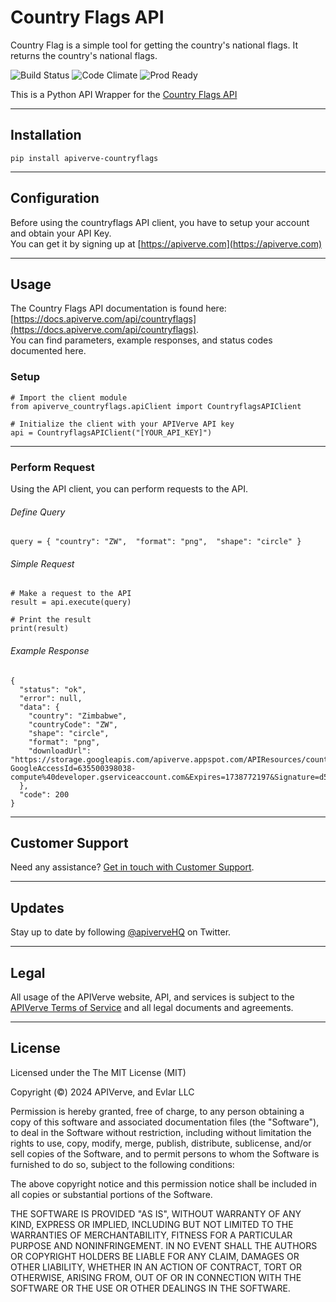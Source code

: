 Country Flags API
============

Country Flag is a simple tool for getting the country's national flags. It returns the country's national flags.

![Build Status](https://img.shields.io/badge/build-passing-green)
![Code Climate](https://img.shields.io/badge/maintainability-B-purple)
![Prod Ready](https://img.shields.io/badge/production-ready-blue)

This is a Python API Wrapper for the [Country Flags API](https://apiverve.com/marketplace/api/countryflags)

---

## Installation
	pip install apiverve-countryflags

---

## Configuration

Before using the countryflags API client, you have to setup your account and obtain your API Key.  
You can get it by signing up at [https://apiverve.com](https://apiverve.com)

---

## Usage

The Country Flags API documentation is found here: [https://docs.apiverve.com/api/countryflags](https://docs.apiverve.com/api/countryflags).  
You can find parameters, example responses, and status codes documented here.

### Setup

```
# Import the client module
from apiverve_countryflags.apiClient import CountryflagsAPIClient

# Initialize the client with your APIVerve API key
api = CountryflagsAPIClient("[YOUR_API_KEY]")
```

---


### Perform Request
Using the API client, you can perform requests to the API.

###### Define Query

```
query = { "country": "ZW",  "format": "png",  "shape": "circle" }
```

###### Simple Request

```
# Make a request to the API
result = api.execute(query)

# Print the result
print(result)
```

###### Example Response

```
{
  "status": "ok",
  "error": null,
  "data": {
    "country": "Zimbabwe",
    "countryCode": "ZW",
    "shape": "circle",
    "format": "png",
    "downloadUrl": "https://storage.googleapis.com/apiverve.appspot.com/APIResources/countryflags/circle/png/zw.png?GoogleAccessId=635500398038-compute%40developer.gserviceaccount.com&Expires=1738772197&Signature=d5DczbECBjrLDN1w3RmRhHi%2Fu3i9tNprG34zmHKjsf%2FIIonhJLlD99PazUiX7yHsEgQH%2Ff9NmbCNuW%2Bb%2F%2BzbIkeQRyj%2Bxx8gGeX9bMBfojf0NdPDpJdvy6LdSyo%2B%2FwQXeniRKjcZ15Ild8D%2B3CrVDHY%2BlYEEipbLswd40S32eSXph7PpXMEWVUruftA7tQ%2FR7pIii2phEdsMQgeFjmSN%2FI4u3iMAvSF%2BuQL6tZ%2F%2Bl%2BVr6AfBJDEHhgC6f3QJP4uFJicvbQQ1P2LGkT8F1asFuvycOS8gF6Ox4DMhL8j02hLG1POnOjBoC%2BrdIVjHg8gA7vRnytiMwENBMefzsvWhAw%3D%3D"
  },
  "code": 200
}
```

---

## Customer Support

Need any assistance? [Get in touch with Customer Support](https://apiverve.com/contact).

---

## Updates
Stay up to date by following [@apiverveHQ](https://twitter.com/apiverveHQ) on Twitter.

---

## Legal

All usage of the APIVerve website, API, and services is subject to the [APIVerve Terms of Service](https://apiverve.com/terms) and all legal documents and agreements.

---

## License
Licensed under the The MIT License (MIT)

Copyright (&copy;) 2024 APIVerve, and Evlar LLC

Permission is hereby granted, free of charge, to any person obtaining a copy of this software and associated documentation files (the "Software"), to deal in the Software without restriction, including without limitation the rights to use, copy, modify, merge, publish, distribute, sublicense, and/or sell copies of the Software, and to permit persons to whom the Software is furnished to do so, subject to the following conditions:

The above copyright notice and this permission notice shall be included in all copies or substantial portions of the Software.

THE SOFTWARE IS PROVIDED "AS IS", WITHOUT WARRANTY OF ANY KIND, EXPRESS OR IMPLIED, INCLUDING BUT NOT LIMITED TO THE WARRANTIES OF MERCHANTABILITY, FITNESS FOR A PARTICULAR PURPOSE AND NONINFRINGEMENT. IN NO EVENT SHALL THE AUTHORS OR COPYRIGHT HOLDERS BE LIABLE FOR ANY CLAIM, DAMAGES OR OTHER LIABILITY, WHETHER IN AN ACTION OF CONTRACT, TORT OR OTHERWISE, ARISING FROM, OUT OF OR IN CONNECTION WITH THE SOFTWARE OR THE USE OR OTHER DEALINGS IN THE SOFTWARE.